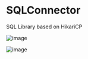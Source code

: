# SQLConnector
SQL Library based on HikariCP

![image](https://user-images.githubusercontent.com/125456822/219204619-29169b82-8302-4e8a-949c-0caf96d390be.png)

![image](https://user-images.githubusercontent.com/125456822/219204558-b79a2a71-f04f-4dba-9534-5fa2dc505acb.png)
